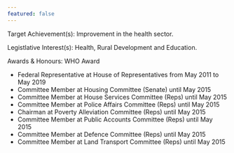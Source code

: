 ```yaml
---
featured: false
---
```

Target Achievement(s): Improvement in the health sector.

Legistlative Interest(s): Health, Rural Development and Education.

Awards & Honours: WHO Award

* Federal Representative at House of Representatives from May 2011 to May 2019
* Committee Member at Housing Committee (Senate) until May 2015
* Committee Member at House Services Committee (Reps) until May 2015
* Committee Member at Police Affairs Committee (Reps) until May 2015
* Chairman at Poverty Alleviation Committee (Reps) until May 2015
* Committee Member at Public Accounts Committee (Reps) until May 2015
* Committee Member at Defence Committee (Reps) until May 2015
* Committee Member at Land Transport Committee (Reps) until May 2015

